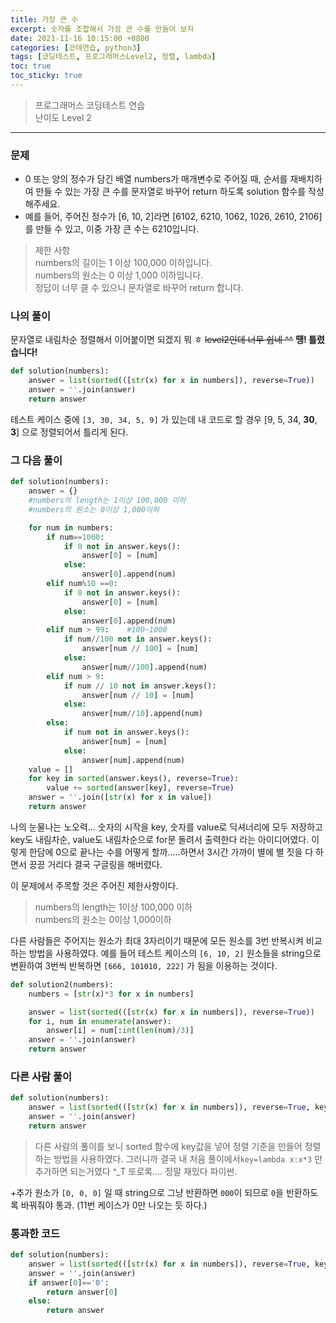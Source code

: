 ```yaml
---
title: 가장 큰 수
excerpt: 숫자를 조합해서 가장 큰 수를 만들어 보자
date: 2021-11-16 10:15:00 +0800
categories: [코테연습, python3]
tags: [코딩테스트, 프로그래머스Level2, 정렬, lambda]
toc: true
toc_sticky: true
---
```


> 프로그래머스 코딩테스트 연습  
> 난이도 Level 2

***

### 문제
* 0 또는 양의 정수가 담긴 배열 numbers가 매개변수로 주어질 때, 순서를 재배치하여 만들 수 있는 가장 큰 수를 문자열로 바꾸어 return 하도록 solution 함수를 작성해주세요.
* 예를 들어, 주어진 정수가 [6, 10, 2]라면 [6102, 6210, 1062, 1026, 2610, 2106]를 만들 수 있고, 이중 가장 큰 수는 6210입니다.

> 제한 사항  
> numbers의 길이는 1 이상 100,000 이하입니다.  
> numbers의 원소는 0 이상 1,000 이하입니다.  
> 정답이 너무 클 수 있으니 문자열로 바꾸어 return 합니다.  


### 나의 풀이
문자열로 내림차순 정렬해서 이어붙이면 되겠지 뭐 ㅎ ~~level2인데 너무 쉽네 ^^~~  **땡! 틀렸습니다!**
```python
def solution(numbers):
    answer = list(sorted(([str(x) for x in numbers]), reverse=True))
    answer = ''.join(answer)
    return answer
```

테스트 케이스 중에 `[3, 30, 34, 5, 9]` 가 있는데
내 코드로 할 경우 [9, 5, 34, **30**, **3**] 으로 정렬되어서 틀리게 된다.
### 그 다음 풀이
```python
def solution(numbers):
    answer = {}
    #numbers의 length는 1이상 100,000 이하
    #numbers의 원소는 0이상 1,000이하

    for num in numbers:
        if num==1000:
            if 0 not in answer.keys():
                answer[0] = [num]
            else:
                answer[0].append(num)
        elif num%10 ==0:
            if 0 not in answer.keys():
                answer[0] = [num]
            else:
                answer[0].append(num)
        elif num > 99:    #100~1000
            if num//100 not in answer.keys():
                answer[num // 100] = [num]
            else:
                answer[num//100].append(num)
        elif num > 9:
            if num // 10 not in answer.keys():
                answer[num // 10] = [num]
            else:
                answer[num//10].append(num)
        else:
            if num not in answer.keys():
                answer[num] = [num]
            else:
                answer[num].append(num)
    value = []
    for key in sorted(answer.keys(), reverse=True):
        value += sorted(answer[key], reverse=True)
    answer = ''.join([str(x) for x in value])
    return answer
```
나의 눈물나는 노오력...
숫자의 시작을 key, 숫자를 value로 딕셔너리에 모두 저장하고 key도 내림차순, value도 내림차순으로 for문 돌려서 출력한다 라는 아이디어였다. 이렇게 한담에 0으로 끝나는 수를 어떻게 할까.....하면서 3시간 가까이 별에 별 짓을 다 하면서 끙끙 거리다 결국 구글링을 해버렸다. 

이 문제에서 주목할 것은 주어진 제한사항이다. 
> numbers의 length는 1이상 100,000 이하  
> numbers의 원소는 0이상 1,000이하

다른 사람들은 주어지는 원소가 최대 3자리이기 때문에 모든 원소를 3번 반복시켜 비교하는 방법을 사용하였다.
예를 들어 테스트 케이스의 `[6, 10, 2]` 원소들을 string으로 변환하여 3번씩 반복하면 `[666, 101010, 222]` 가 됨을 이용하는 것이다.


```python
def solution2(numbers):
    numbers = [str(x)*3 for x in numbers]

	answer = list(sorted(([str(x) for x in numbers]), reverse=True))
    for i, num in enumerate(answer):
        answer[i] = num[:int(len(num)/3)]
    answer = ''.join(answer)
    return answer
```

### 다른 사람 풀이
```python
def solution(numbers):
    answer = list(sorted(([str(x) for x in numbers]), reverse=True, key=lambda x:x*3))
    answer = ''.join(answer)
    return answer
```
> 다른 사람의 풀이를 보니 sorted 함수에 key값을 넣어 정렬 기준을 만들어 정렬하는 방법을 사용하였다. 그러니까 결국 내 처음 풀이에서`key=lambda x:x*3` 만 추가하면 되는거였다 ^_T 또로록.... 정말 재밌다 파이썬.

+추가
원소가 `[0, 0, 0]` 일 때 string으로 그냥 반환하면 `000`이 되므로 `0`을 반환하도록 바꿔줘야 통과. (11번 케이스가 0만 나오는 듯 하다.)

### 통과한 코드
```python
def solution(numbers):
    answer = list(sorted(([str(x) for x in numbers]), reverse=True, key=lambda x:x*3))
    answer = ''.join(answer)
    if answer[0]=='0':
        return answer[0]
    else:
        return answer
```